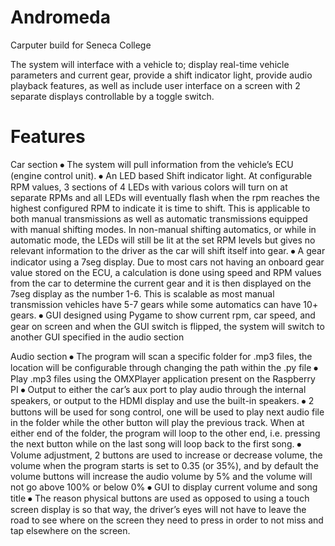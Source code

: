 # Andromeda
Carputer build for Seneca College

The system will interface with a vehicle to; display real-time vehicle parameters and current gear, provide a shift indicator light, provide audio playback features, as well as include user interface on a screen with 2 separate displays controllable by a toggle switch.

# Features
Car section
⦁	The system will pull information from the vehicle’s ECU (engine control unit).
⦁	An LED based Shift indicator light. At configurable RPM values, 3 sections of 4 LEDs with various colors will turn on at separate RPMs and all LEDs will eventually flash when the rpm reaches the highest configured RPM to indicate it is time to shift. This is applicable to both manual transmissions as well as automatic transmissions equipped with manual shifting modes. In non-manual shifting automatics, or while in automatic mode, the LEDs will still be lit at the set RPM levels but gives no relevant information to the driver as the car will shift itself into gear.
⦁	A gear indicator using a 7seg display. Due to most cars not having an onboard gear value stored on the ECU, a calculation is done using speed and RPM values from the car to determine the current gear and it is then displayed on the 7seg display as the number 1-6. This is scalable as most manual transmission vehicles have 5-7 gears while some automatics can have 10+ gears.
⦁	GUI designed using Pygame to show current rpm, car speed, and gear on screen and when the GUI switch is flipped, the system will switch to another GUI specified in the audio section

Audio section
⦁	The program will scan a specific folder for .mp3 files, the location will be configurable through changing the path within the .py file
⦁	Play .mp3 files using the OMXPlayer application present on the Raspberry PI
⦁	Output to either the car’s aux port to play audio through the internal speakers, or output to the HDMI display and use the built-in speakers.
⦁	2 buttons will be used for song control, one will be used to play next audio file in the folder while the other button will play the previous track. When at either end of the folder, the program will loop to the other end, i.e. pressing the next button while on the last song will loop back to the first song.
⦁	Volume adjustment, 2 buttons are used to increase or decrease volume, the volume when the program starts is set to 0.35 (or 35%), and by default the volume buttons will increase the audio volume by 5% and the volume will not go above 100% or below 0% 
⦁	GUI to display current volume and song title
⦁	 The reason physical buttons are used as opposed to using a touch screen display is so that way, the driver’s eyes will not have to leave the road to see where on the screen they need to press in order to not miss and tap elsewhere on the screen.
